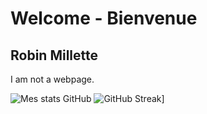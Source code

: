 # Welcome - Bienvenue

## Robin Millette

I am not a webpage.


![Mes stats GitHub](https://github-readme-stats.vercel.app/api?username=millette) ![GitHub Streak](https://streak-stats.demolab.com?user=millette&theme=submarine-flowers&locale=fr&date_format=n%2Fj%5B%2FY%5D)]
